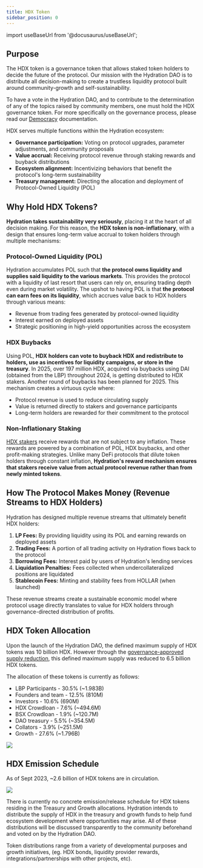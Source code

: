 ```yaml
---
title: HDX Token
sidebar_position: 0
---
```

import useBaseUrl from '@docusaurus/useBaseUrl'; 

## Purpose

The HDX token is a governance token that allows staked token holders to decide the future of the protocol. Our mission with the Hydration DAO is to distribute all decision-making to create a trustless liquidity protocol built around community-growth and self-sustainability. 

To have a vote in the Hydration DAO, and to contribute to the determination of any of the topics raised by community members, one must hold the HDX governance token. For more specifically on the governance process, please read our [Democracy](/governance/intro) documentation.

HDX serves multiple functions within the Hydration ecosystem:
* **Governance participation:** Voting on protocol upgrades, parameter adjustments, and community proposals
* **Value accrual:** Receiving protocol revenue through staking rewards and buyback distributions
* **Ecosystem alignment:** Incentivizing behaviors that benefit the protocol's long-term sustainability
* **Treasury management:** Directing the allocation and deployment of Protocol-Owned Liquidity (POL)

## Why Hold HDX Tokens?
**Hydration takes sustainability very seriously**, placing it at the heart of all decision making. For this reason, the **HDX token is non-inflationary**, with a design that ensures long-term value accrual to token holders through multiple mechanisms:
### Protocol-Owned Liquidity (POL)
Hydration accumulates POL such that **the protocol owns liquidity and supplies said liquidity to the various markets**. This provides the protocol with a liquidity of last resort that users can rely on, ensuring trading depth even during market volatility. The upshot to having POL is that **the protocol can earn fees on its liquidity**, which accrues value back to HDX holders through various means:
* Revenue from trading fees generated by protocol-owned liquidity
* Interest earned on deployed assets
* Strategic positioning in high-yield opportunities across the ecosystem
### HDX Buybacks
Using POL, **HDX holders can vote to buyback HDX and redistribute to holders, use as incentives for liquidity campaigns, or store in the treasury**. In 2025, over 197 million HDX, acquired via buybacks using DAI (obtained from the LBP) throughout 2024, is getting distributed to HDX stakers. Another round of buybacks has been planned for 2025.
This mechanism creates a virtuous cycle where:
* Protocol revenue is used to reduce circulating supply
* Value is returned directly to stakers and governance participants
* Long-term holders are rewarded for their commitment to the protocol
### Non-Inflationary Staking
[HDX stakers](/products/staking) receive rewards that are not subject to any inflation. These rewards are powered by a combination of POL, HDX buybacks, and other profit-making strategies. Unlike many DeFi protocols that dilute token holders through constant inflation, **Hydration's reward mechanism ensures that stakers receive value from actual protocol revenue rather than from newly minted tokens**.
## How The Protocol Makes Money (Revenue Streams to HDX Holders)
Hydration has designed multiple revenue streams that ultimately benefit HDX holders:
1. **LP Fees:** By providing liquidity using its POL and earning rewards on deployed assets
2. **Trading Fees:** A portion of all trading activity on Hydration flows back to the protocol
3. **Borrowing Fees:** Interest paid by users of Hydration's lending services
4. **Liquidation Penalties:** Fees collected when undercollateralized positions are liquidated
5. **Stablecoin Fees:** Minting and stability fees from HOLLAR (when launched)

These revenue streams create a sustainable economic model where protocol usage directly translates to value for HDX holders through governance-directed distribution of profits.

## HDX Token Allocation

Upon the launch of the Hydration DAO, the defined maximum supply of HDX tokens was 10 billion HDX. However through the [governance-approved supply reduction](https://hydradx.subsquare.io/democracy/referendum/7), this defined maximum supply was reduced to 6.5 billion HDX tokens.

The allocation of these tokens is currently as follows:

- LBP Participants - 30.5% (~1.983B)
- Founders and team - 12.5% (810M)
- Investors - 10.6% (690M)
- HDX Crowdloan - 7.6% (~494.6M)
- BSX Crowdloan - 1.9% (~120.7M)
- DAO treasury - 5.5% (~354.5M)
- Collators - 3.9% (~251.5M)
- Growth - 27.6% (~1.796B)
  
<div style={{textAlign: 'center'}}>
  <img src={useBaseUrl('/tokenomics/supply_breakdown.jpg')} />
</div>

## HDX Emission Schedule

As of Sept 2023, ~2.6 billion of HDX tokens are in circulation.

<div style={{textAlign: 'center'}}>
  <img src={useBaseUrl('/tokenomics/supply_vestings.jpg')} />
</div>

There is currently no concrete emission/release schedule for HDX tokens residing in the Treasury and Growth allocations. Hydration intends to distribute the supply of HDX in the treasury and growth funds to help fund ecosystem development where opportunities may arise. All of these distributions will be discussed transparently to the community beforehand and voted on by the Hydration DAO.

Token distributions range from a variety of developmental purposes and growth initiatives, (eg. HDX bonds, liquidity provider rewards, integrations/partnerships with other projects, etc).
